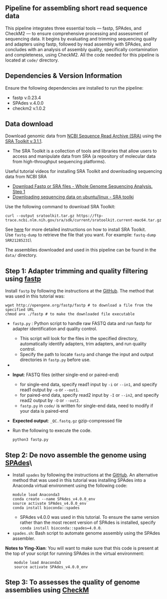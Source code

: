 ## Pipeline for assembling short read sequence data
This pipeline integrates three essential tools — fastp, SPAdes, and CheckM2 — to ensure comprehensive processing and assessment of sequencing data. It begins by evaluating and trimming sequencing quality and adapters using fastp, followed by read assembly with SPAdes, and concludes with an analysis of assembly quality, specifically contamination and completeness, using CheckM2. All the code needed for this pipeline is located at `code/` directory.

## Dependencies & Version Information
Ensure the following dependencies are installed to run the pipeline:
- fastp v.0.23.4
- SPAdes v.4.0.0
- checkm2 v.1.0.2

## Data download
Download genomic data from [NCBI Sequence Read Archive (SRA)](https://www.ncbi.nlm.nih.gov/sra) using the [SRA Toolkit v.3.1.1](https://github.com/ncbi/sra-tools).
- The SRA Toolkit is a collection of tools and libraries that allow users to access and manipulate data from SRA (a repository of molecular data from high-throughput sequencing platforms).

Useful tutorial videos for installing SRA Toolkit and downloading sequencing data from NCBI SRA
- [Download Fastq or SRA files - Whole Genome Sequencing Analysis. Step 1](https://www.youtube.com/watch?v=dZGf8D2WO44)
- [Downloading sequencing data on ubuntu/linux - SRA toolki](https://www.youtube.com/watch?v=E1n-Z2HDAD0)

Use the following command to download SRA Toolkit:
```
curl --output sratoolkit.tar.gz https://ftp-trace.ncbi.nlm.nih.gov/sra/sdk/current/sratoolkit.current-mac64.tar.gz
```
See [here](https://github.com/ncbi/sra-tools/wiki/02.-Installing-SRA-Toolkit) for more detailed instructions on how to install SRA Toolkit.\
Use `fastq-dump` <SRR-of-interest> to retrieve the file that you want. For example: `fastq-dump SRR21285231`\

The assemblies downloaded and used in this pipeline can be found in the `data/` directory.

## Step 1: Adapter trimming and quality filtering using [fastp](https://doi.org/10.1093/bioinformatics/bty560)
Install `fastp` by following the instructions at the [GitHub](https://github.com/OpenGene/fastp). The method that was used in this tutorial was:
```
wget http://opengene.org/fastp/fastp # to download a file from the specified URL
chmod a+x ./fastp # to make the downloaded file executable
```
  - `fastp.py` : Python script to handle raw FASTQ data and run fastp for adapter identification and quality control.
    - This script will look for the files in the specified directory, automatically identify adapters, trim adapters, and run quality control.
    - Specify the path to locate `fastp` and change the input and output directories in `fastp.py` before use.
  - 
  - **Input**: FASTQ files (either single-end or paired-end)
    - for single-end data, specify read1 input by `-i` or `--in1`, and specify read1 output by `-o` or `--out1`.
    - for paired-end data, specify read2 input by `-I` or `--in2`, and specify read2 output by `-O` or `--out2`.
    - `fastp.py` in `code/` is written for single-end data, need to modify if your data is paired-end
  - **Expected output**: `_QC.fastq.gz` gzip-compressed file
  - Run the following to execute the code.
    
    ```
    python3 fastp.py
    ```
## Step 2: De novo assemble the genome using [SPAdes](https://doi.org/10.1002/cpbi.102)\
- Install `spades` by following the instructions at the [GitHub](https://github.com/ablab/spades). An alternative method that was used in this tutorial was installing SPAdes into a Anaconda virtual environment using the following code:
    ```
    module load Anaconda3
    conda create --name SPAdes_v4.0.0_env
    source activate SPAdes_v4.0.0_env
    conda install bioconda::spades
    ```
  - SPAdes v4.0.0 was used in this tutorial. To ensure the same version rather than the most recent version of SPAdes is installed, specify `conda install bioconda::spades=4.0.0`.
- `spades.sh`: Bash script to automate genome assembly using the SPAdes assembler.




**Notes to Ying-Xian**:
You will want to make sure that this code is present at the top of your script for running SPAdes in the virtual environment:
```
    module load Anaconda3
    source activate SPAdes_v4.0.0_env
```

## Step 3: To assesses the quality of genome assemblies using [CheckM](https://genome.cshlp.org/content/25/7/1043)
